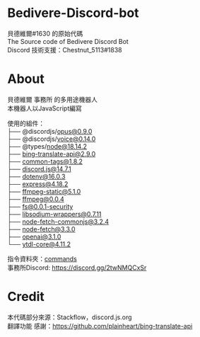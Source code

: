 # Bedivere-Discord-bot
貝德維爾#1630 的原始代碼 <br/>
The Source code of Bedivere Discord Bot <br/> 
Discord 技術支援：Chestnut_5113#1838 <br/> 

# About
貝德維爾 事務所 的多用途機器人<br/>
本機器人以JavaScript編寫 <br/>

使用的組件： <br/>
├── @discordjs/opus@0.9.0<br/>
├── @discordjs/voice@0.14.0<br/>
├── @types/node@18.14.2<br/>
├── bing-translate-api@2.9.0<br/>
├── common-tags@1.8.2<br/>
├── discord.js@14.7.1<br/>
├── dotenv@16.0.3<br/>
├── express@4.18.2<br/>
├── ffmpeg-static@5.1.0<br/>
├── ffmpeg@0.0.4<br/>
├── fs@0.0.1-security<br/>
├── libsodium-wrappers@0.7.11<br/>
├── node-fetch-commonjs@3.2.4<br/>
├── node-fetch@3.3.0<br/>
├── openai@3.1.0<br/>
└── ytdl-core@4.11.2<br/>

指令資料夾：[commands](https://github.com/Chestnut5113/Bedivere-Discord-Bot/tree/main/commands) <br/>
事務所Discord: https://discord.gg/2twNMQCxSr <br/> 

# Credit
本代碼部分來源：Stackflow，discord.js.org<br/>
翻譯功能 感謝：https://github.com/plainheart/bing-translate-api<br/>
